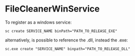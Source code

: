 # FileCleanerWinService

To register as a windows service: 
```
sc create SERVICE_NAME binPath="PATH_TO_RELEASE_EXE"
```

alternatively, is possible to reference the .dll, instead the .exe:
```
sc.exe create "SERVICE_NAME" binpath="PATH_TO_RELEASE_DLL"
```